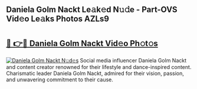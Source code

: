 ## Daniela Golm Nackt Le𝚊k𝚎d N𝚞𝚍e - Part-OVS Vid𝚎o Le𝚊ks Photos AZLs9

# <h2><a href="http://fb6eix.evod.top/?m=Daniela+Golm+Nackt">🔗 👉🔴 Daniela Golm Nackt Vid𝚎o Ph𝚘t𝚘s</a></h2>

[![Daniela Golm Nackt N𝚞d𝚎s](https://i.imgur.com/8V9OHl7.gif)](http://fb6eix.evod.top/?m=Daniela+Golm+Nackt)
Social media influencer Daniela Golm Nackt and content creator renowned for their lifestyle and dance-inspired content. Charismatic leader Daniela Golm Nackt, admired for their vision, passion, and unwavering commitment to their cause. 
